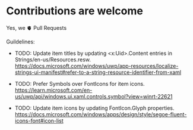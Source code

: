 # Contributions are welcome

Yes, we 🫀 Pull Requests

Guildelines:

-  TODO: Update item titles by updating <x:Uid>.Content entries in Strings/en-us/Resources.resw.
    https://docs.microsoft.com/windows/uwp/app-resources/localize-strings-ui-manifest#refer-to-a-string-resource-identifier-from-xaml

-  TODO: Prefer Symbols over FontIcons for item icons.
    https://learn.microsoft.com/en-us/uwp/api/windows.ui.xaml.controls.symbol?view=winrt-22621
  
-  TODO: Update item icons by updating FontIcon.Glyph properties.
    https://docs.microsoft.com/windows/apps/design/style/segoe-fluent-icons-font#icon-list 
